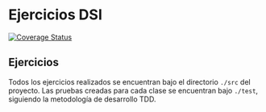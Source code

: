 # Ejercicios DSI

[![Coverage Status](https://coveralls.io/repos/github/tanafc/ejercicios-dsi/badge.svg?branch=master)](https://coveralls.io/github/tanafc/ejercicios-dsi?branch=master)

## Ejercicios
Todos los ejercicios realizados se encuentran bajo el directorio `./src` del proyecto. Las pruebas creadas para cada clase se encuentran bajo `./test`, siguiendo la metodología de desarrollo TDD.
